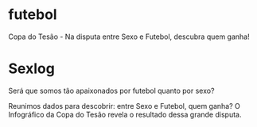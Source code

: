 # futebol

Copa do Tesão - Na disputa entre Sexo e Futebol, descubra quem ganha!

# Sexlog

Será que somos tão apaixonados por futebol quanto por sexo? 

Reunimos dados para descobrir: entre Sexo e Futebol, quem ganha? O Infográfico da Copa do Tesão revela o resultado dessa grande disputa.
